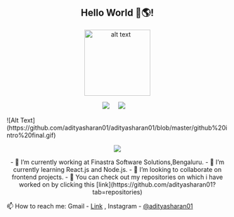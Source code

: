 </br>
<h2 align="center">  Hello World 👋🌎! </h2>


<p align="center">
<img src="https://user-images.githubusercontent.com/46247882/87126810-77e5d000-c2aa-11ea-832f-70aa4fe394f9.gif" alt="alt text" width="150" height="150" />
</p>

<p align="center">
  <a target="_blank"href="https://www.linkedin.com/in/aditya-sharan/"><img src="https://img.shields.io/badge/linkedin-%230077B5.svg?&style=for-the-badge&logo=linkedin&logoColor=white" /></a>&nbsp;&nbsp;&nbsp;&nbsp;
  <a href="mailto:ranjan.aditya2009@gmail.com?subject=Hello%20AdityaSharan,%20From%20Github"><img src="https://img.shields.io/badge/gmail-%23D14836.svg?&style=for-the-badge&logo=gmail&logoColor=white" /></a>&nbsp;&nbsp;&nbsp;&nbsp;
</p>

<p> ![Alt Text](https://github.com/adityasharan01/adityasharan01/blob/master/github%20intro%20final.gif) </p>
<p align="center"> 
<img src = "https://github-readme-stats.vercel.app/api?username=adityasharan01&hide=stars,prs,issues&title_color=ffffff&icon_color=bb2acf&text_color=daf7dc&bg_color=151515" >
</p>
<p align="center">
- 🔭 I’m currently working at Finastra Software Solutions,Bengaluru.
- 🌱 I’m currently learning React.js and Node.js.
- 👯 I’m looking to collaborate on frontend projects.
- 📌 You can check out my repositories on which i have worked on by clicking this [link](https://github.com/adityasharan01?tab=repositories)

📫 How to reach me: Gmail - [Link](mailto:ranjan.aditya2009@gmail.com) , Instagram - [@adityasharan01](https://www.instagram.com/adityasharan811/)
</p>


